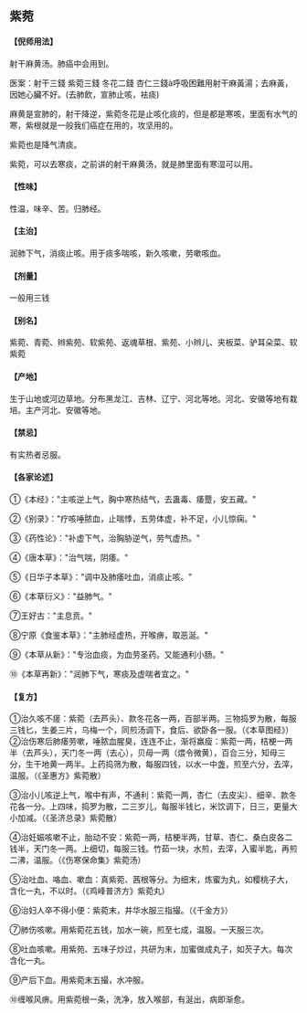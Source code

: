 ## 紫菀

#### 【倪师用法】

射干麻黄汤。肺癌中会用到。

医案：射干三錢 紫菀三錢 冬花二錢 杏仁三錢à呼吸困難用射干麻黃湯；去麻黃，因她心臟不好。(去肺飲，宣肺止咳，袪痰)

麻黄是宣肺的，射干降逆，紫菀冬花是止咳化痰的，但是都是寒咳，里面有水气的寒，紫根就是一般我们癌症在用的，攻坚用的。

紫菀也是降气清痰。

紫菀，可以去寒痰，之前讲的射干麻黄汤，就是肺里面有寒湿可以用。

#### 【性味】

性温，味辛、苦。归肺经。

#### 【主治】

润肺下气，消痰止咳。用于痰多喘咳，新久咳嗽，劳嗽咳血。

#### 【剂量】

一般用三钱

#### 【别名】

紫菀、青菀、辫紫苑、软紫苑、返魂草根、紫苑、小辫儿、夹板菜、驴耳朵菜、软紫菀

#### 【产地】

生于山地或河边草地。分布黑龙江、吉林、辽宁、河北等地。河北、安徽等地有栽培。主产河北、安徽等地。

#### 【禁忌】

有实热者忌服。

#### 【各家论述】

①《本经》："主咳逆上气，胸中寒热结气，去蛊毒、痿蹷，安五藏。"

②《别录》："疗咳唾脓血，止喘悸，五劳体虚，补不足，小儿惊痫。"

③《药性论》："补虚下气，治胸胁逆气，劳气虚热。"

④《唐本草》："治气喘，阴痿。"

⑤《日华子本草》："调中及肺痿吐血，消痰止咳。"

⑥《本草衍义》："益肺气。"

⑦王好古："主息贲。"

⑧宁原《食鉴本草》："主肺经虚热，开喉痹，取恶涎。"

⑨《本草从新》："专治血痰，为血劳圣药。又能通利小肠。"

⑩《本草再新》："润肺下气，寒痰及虚喘者宜之。"

#### 【复方】

 ①治久咳不瘥：紫菀（去芦头）、款冬花各一两，百部半两。三物捣罗为散，每服三钱匕，生姜三片，乌梅一个，同煎汤调下，食后、欲卧各一服。（《本草图经》）
②治伤寒后肺痿劳嗽，唾脓血腥臭，连连不止，渐将羸瘦：紫菀一两，桔梗一两半（去芦头），天门冬一两（去心），贝母一两（煨令微黄），百合三分，知母三分，生干地黄一两半。上药捣筛为散，每服四钱，以水一中盏，煎至六分，去滓，温服。（《圣惠方》紫菀散）

③治小儿咳逆上气，喉中有声，不通利：紫菀一两，杏仁（去皮尖）、细辛、款冬花各一分。上四味，捣罗为散，二三岁儿，每服半钱匕，米饮调下，日三，更量大小加减。（《圣济总录》紫菀散）

④治妊娠咳嗽不止，胎动不安：紫菀一两，桔梗半两，甘草、杏仁、桑白皮各二钱半，天门冬一两。上细切，每服三钱。竹茹一块，水煎，去滓，入蜜半匙，再煎二沸，温服。（《伤寒保命集》紫菀汤）

⑤治吐血、咯血、嗽血：真紫菀、茜根等分。为细末，炼蜜为丸，如樱桃子大，含化一丸，不以时。（《鸡峰普济方》紫菀丸）

⑥治妇人卒不得小便：紫菀末，井华水服三指撮。（《千金方》）

⑦肺伤咳嗽。用紫菀花五钱，加水一碗，煎至七成，温服。一天服三次。

⑧吐血咳嗽。用紫苑、五味子炒过，共研为末，加蜜做成丸子，如芡子大。每次含化一丸。

⑨产后下血。用紫菀末五撮，水冲服。

⑩缠喉风痹。用紫菀根一条，洗净，放入喉部，有涎出，病即渐愈。